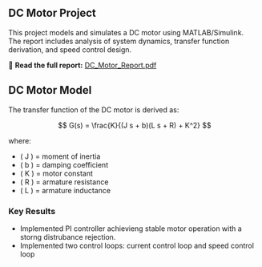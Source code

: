 ## DC Motor Project

This project models and simulates a DC motor using MATLAB/Simulink.  
The report includes analysis of system dynamics, transfer function derivation, and speed control design.

📘 **Read the full report:** [DC_Motor_Report.pdf](./DCmotor.pdf)

## DC Motor Model

The transfer function of the DC motor is derived as:

$$
G(s) = \frac{K}{(J s + b)(L s + R) + K^2}
$$

where:

- \( J \) = moment of inertia  
- \( b \) = damping coefficient  
- \( K \) = motor constant  
- \( R \) = armature resistance  
- \( L \) = armature inductance

### Key Results
- Implemented PI controller achievieng stable motor operation with a storng distrubance rejection.
- Implemented two control loops: current control loop and speed control loop
